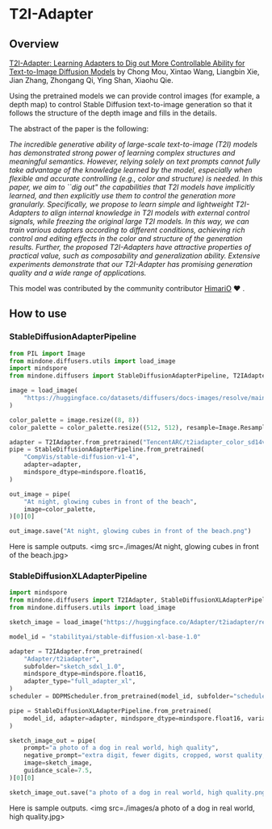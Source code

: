 # T2I-Adapter

## Overview

[T2I-Adapter: Learning Adapters to Dig out More Controllable Ability for Text-to-Image Diffusion Models](https://arxiv.org/abs/2302.08453) by Chong Mou, Xintao Wang, Liangbin Xie, Jian Zhang, Zhongang Qi, Ying Shan, Xiaohu Qie.

Using the pretrained models we can provide control images (for example, a depth map) to control Stable Diffusion text-to-image generation so that it follows the structure of the depth image and fills in the details.

The abstract of the paper is the following:

*The incredible generative ability of large-scale text-to-image (T2I) models has demonstrated strong power of learning complex structures and meaningful semantics. However, relying solely on text prompts cannot fully take advantage of the knowledge learned by the model, especially when flexible and accurate controlling (e.g., color and structure) is needed. In this paper, we aim to ``dig out" the capabilities that T2I models have implicitly learned, and then explicitly use them to control the generation more granularly. Specifically, we propose to learn simple and lightweight T2I-Adapters to align internal knowledge in T2I models with external control signals, while freezing the original large T2I models. In this way, we can train various adapters according to different conditions, achieving rich control and editing effects in the color and structure of the generation results. Further, the proposed T2I-Adapters have attractive properties of practical value, such as composability and generalization ability. Extensive experiments demonstrate that our T2I-Adapter has promising generation quality and a wide range of applications.*

This model was contributed by the community contributor [HimariO](https://github.com/HimariO) ❤️ .

## How to use

### StableDiffusionAdapterPipeline

```python
from PIL import Image
from mindone.diffusers.utils import load_image
import mindspore
from mindone.diffusers import StableDiffusionAdapterPipeline, T2IAdapter

image = load_image(
    "https://huggingface.co/datasets/diffusers/docs-images/resolve/main/t2i-adapter/color_ref.png"
)

color_palette = image.resize((8, 8))
color_palette = color_palette.resize((512, 512), resample=Image.Resampling.NEAREST)

adapter = T2IAdapter.from_pretrained("TencentARC/t2iadapter_color_sd14v1", mindspore_dtype=mindspore.float16)
pipe = StableDiffusionAdapterPipeline.from_pretrained(
    "CompVis/stable-diffusion-v1-4",
    adapter=adapter,
    mindspore_dtype=mindspore.float16,
)

out_image = pipe(
    "At night, glowing cubes in front of the beach",
    image=color_palette,
)[0][0]

out_image.save("At night, glowing cubes in front of the beach.png")
```

Here is sample outputs.
<img src=./images/At night, glowing cubes in front of the beach.jpg>

### StableDiffusionXLAdapterPipeline

```python
import mindspore
from mindone.diffusers import T2IAdapter, StableDiffusionXLAdapterPipeline, DDPMScheduler
from mindone.diffusers.utils import load_image

sketch_image = load_image("https://huggingface.co/Adapter/t2iadapter/resolve/main/sketch.png").convert("L")

model_id = "stabilityai/stable-diffusion-xl-base-1.0"

adapter = T2IAdapter.from_pretrained(
    "Adapter/t2iadapter",
    subfolder="sketch_sdxl_1.0",
    mindspore_dtype=mindspore.float16,
    adapter_type="full_adapter_xl",
)
scheduler = DDPMScheduler.from_pretrained(model_id, subfolder="scheduler")

pipe = StableDiffusionXLAdapterPipeline.from_pretrained(
    model_id, adapter=adapter, mindspore_dtype=mindspore.float16, variant="fp16", scheduler=scheduler
)

sketch_image_out = pipe(
    prompt="a photo of a dog in real world, high quality",
    negative_prompt="extra digit, fewer digits, cropped, worst quality, low quality",
    image=sketch_image,
    guidance_scale=7.5,
)[0][0]

sketch_image_out.save("a photo of a dog in real world, high quality.png")
```

Here is sample outputs.
<img src=./images/a photo of a dog in real world, high quality.jpg>